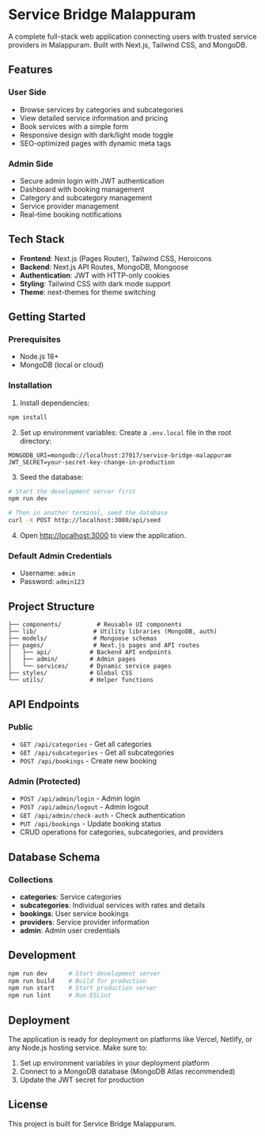 # Service Bridge Malappuram

A complete full-stack web application connecting users with trusted service providers in Malappuram. Built with Next.js, Tailwind CSS, and MongoDB.

## Features

### User Side
- Browse services by categories and subcategories
- View detailed service information and pricing
- Book services with a simple form
- Responsive design with dark/light mode toggle
- SEO-optimized pages with dynamic meta tags

### Admin Side
- Secure admin login with JWT authentication
- Dashboard with booking management
- Category and subcategory management
- Service provider management
- Real-time booking notifications

## Tech Stack

- **Frontend**: Next.js (Pages Router), Tailwind CSS, Heroicons
- **Backend**: Next.js API Routes, MongoDB, Mongoose
- **Authentication**: JWT with HTTP-only cookies
- **Styling**: Tailwind CSS with dark mode support
- **Theme**: next-themes for theme switching

## Getting Started

### Prerequisites
- Node.js 18+ 
- MongoDB (local or cloud)

### Installation

1. Install dependencies:
```bash
npm install
```

2. Set up environment variables:
Create a `.env.local` file in the root directory:
```env
MONGODB_URI=mongodb://localhost:27017/service-bridge-malappuram
JWT_SECRET=your-secret-key-change-in-production
```

3. Seed the database:
```bash
# Start the development server first
npm run dev

# Then in another terminal, seed the database
curl -X POST http://localhost:3000/api/seed
```

4. Open [http://localhost:3000](http://localhost:3000) to view the application.

### Default Admin Credentials
- Username: `admin`
- Password: `admin123`

## Project Structure

```
├── components/          # Reusable UI components
├── lib/                # Utility libraries (MongoDB, auth)
├── models/             # Mongoose schemas
├── pages/              # Next.js pages and API routes
│   ├── api/           # Backend API endpoints
│   ├── admin/         # Admin pages
│   └── services/      # Dynamic service pages
├── styles/            # Global CSS
└── utils/             # Helper functions
```

## API Endpoints

### Public
- `GET /api/categories` - Get all categories
- `GET /api/subcategories` - Get all subcategories
- `POST /api/bookings` - Create new booking

### Admin (Protected)
- `POST /api/admin/login` - Admin login
- `POST /api/admin/logout` - Admin logout
- `GET /api/admin/check-auth` - Check authentication
- `PUT /api/bookings` - Update booking status
- CRUD operations for categories, subcategories, and providers

## Database Schema

### Collections
- **categories**: Service categories
- **subcategories**: Individual services with rates and details
- **bookings**: User service bookings
- **providers**: Service provider information
- **admin**: Admin user credentials

## Development

```bash
npm run dev      # Start development server
npm run build    # Build for production
npm run start    # Start production server
npm run lint     # Run ESLint
```

## Deployment

The application is ready for deployment on platforms like Vercel, Netlify, or any Node.js hosting service. Make sure to:

1. Set up environment variables in your deployment platform
2. Connect to a MongoDB database (MongoDB Atlas recommended)
3. Update the JWT secret for production

## License

This project is built for Service Bridge Malappuram.
